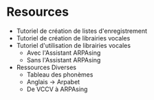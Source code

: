 # Resources
- Tutoriel de création de listes d'enregistrement
- Tutoriel de création de librairies vocales
- Tutoriel d'utilisation de librairies vocales
  - Avec l'Assistant ARPAsing
  - Sans l'Assistant ARPAsing
- Ressources Diverses
  - Tableau des phonèmes
  - Anglais -> Arpabet
  - De VCCV à ARPAsing
